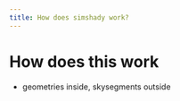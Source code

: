 ```yaml
---
title: How does simshady work?
---
```

# How does this work
- geometries inside, skysegments outside

